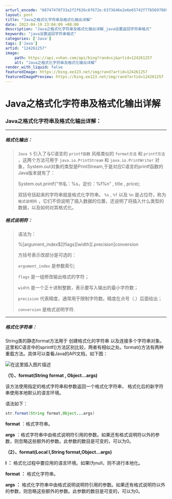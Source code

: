 ```yaml
---
arturl_encode: "68747470733a2f2f626c6f672e:6373646e2e6e65742f77656978696e5f35313633313237382f:61727469636c652f64657461696c732f313234323631323537"
layout: post
title: "Java之格式化字符串及格式化输出详解"
date: 2022-04-19 23:04:09 +08:00
description: "Java之格式化字符串及格式化输出详解_java设置返回字符串格式"
keywords: "java设置返回字符串格式"
categories: ['Java']
tags: ['Java']
artid: "124261257"
image:
    path: https://api.vvhan.com/api/bing?rand=sj&artid=124261257
    alt: "Java之格式化字符串及格式化输出详解"
render_with_liquid: false
featuredImage: https://bing.ee123.net/img/rand?artid=124261257
featuredImagePreview: https://bing.ee123.net/img/rand?artid=124261257
---
```


# Java之格式化字符串及格式化输出详解

### Java之格式化字符串及格式化输出详解：

---

##### 格式化输出：

> `Java 5`
> 引入了与C语言的
> `printf函数`
> 风格类似的
> `format方法`
> 和
> `printf方法`
> ，这两个方法可用于
> `java.io.PrintStream`
> 和
> `java.io.PrintWriter`
> 对象，System.out对象的类型是PrintStream,于是对应C语言的printf函数的Java版本就有了：
>   
>
> System.out.printf(“书名：%s，定价：%f%n” , title , price);
>   
> 双括号括起来的字符串就是格式化字符串。
> `%s`
> ,
> `%f`
> 以及
> `%n`
> 是占位符，称为
> `格式说明符`
> ，它们不但说明了插入数据的位置，还说明了将插入什么类型的数据，以及如何对其格式化。

  

##### 格式说明符：

> 语法为：
>   
>
> %[argument\_index$][flags][width][.precision]conversion
>   
> 方括号表示改部分是可选的：
>   
> `argument_index`
> 是参数索引;
>   
> `flags`
> 是一组修改输出格式的字符；
>   
> `width`
> 是一个正十进制整数，表示要写入输出的最小字符数；
>   
> `precision`
> 代表精度，通常用于限制字符数。精度在点号（.）后面给出；
>   
> `conversion`
> 是格式说明字符.

---

##### 格式化字符串：

String类的静态format方法用于
创建格式化的字符串
以及连接多个字符串对象。这里和C语言中的sprintf()方法区别比较，两者有相似之处。format()方法有两种重载方法。具体可以查看Java的API文档，如下图：
  
![在这里插入图片描述](https://i-blog.csdnimg.cn/blog_migrate/c61b4ada2816ea6b0059ff00626b39df.png)
  
**（1）、format(String format , Object…args)**

该方法使用指定的格式字符串和参数返回一个格式化字符串， 格式化后的新字符串使用本地默认的语言环境。
  
语法如下：

```java
str.format(String format,Object...args)

```

**format**
：格式字符串。

**args**
：格式字符串中由格式说明符引用的参数。如果还有格式说明符以外的参数，则忽略这些额外的参数。此参数的数目是可变的，可以为0。

  

**（2）、format(Local l,String format,Object…args)**

**l
：**
格式化过程中要应用的语言环境。如果l为null，则不进行本地化。

**format
：**
格式化字符串。

**args
：**
格式化字符串中由格式说明说明符引用的参数。如果还有格式说明符以外的参数，则忽略这些额外的参数。此参数的数目是可变的，可以为0。